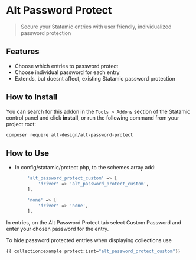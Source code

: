 # Alt Password Protect

> Secure your Statamic entries with user friendly, individualized password protection

## Features

- Choose which entries to password protect
- Choose individual password for each entry
- Extends, but doesnt affect, existing Statamic password protection

## How to Install

You can search for this addon in the `Tools > Addons` section of the Statamic control panel and click **install**, or run the following command from your project root:

``` bash
composer require alt-design/alt-password-protect
```

## How to Use

- In config/statamic/protect.php, to the schemes array add:
``` bash
        'alt_password_protect_custom' => [
            'driver' => 'alt_password_protect_custom',
        ],

        'none' => [
            'driver' => 'none',
        ],
```

In entries, on the Alt Password Protect tab select Custom Password and enter your chosen password for the entry.

To hide password protected entries when displaying collections use 
``` bash
{{ collection:example protect:isnt="alt_password_protect_custom"}}
```
